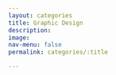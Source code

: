 ```yaml
---
layout: categories
title: Graphic Design
description:
image:
nav-menu: false
permalink: categories/:title

---
```

